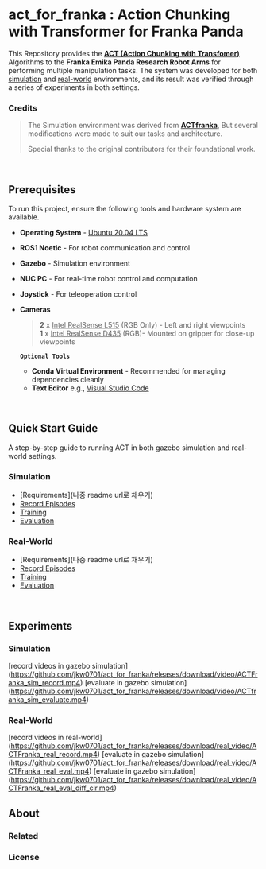# act_for_franka : Action Chunking with Transformer for Franka Panda

This Repository provides the [**ACT (Action Chunking with Transfomer)**](https://github.com/tonyzhaozh/act) Algorithms to the **Franka Emika Panda Research Robot Arms** for performing multiple manipulation tasks.
The system was developed for both <ins>simulation</ins> and <ins>real-world</ins> environments, and its result was verified through a series of experiments in both settings.

### Credits 
> The Simulation environment was derived from **[ACTfranka](https://github.com/sainavaneet/ACTfranka)**, But several modifications were made to suit our tasks and architecture.
>
> 
> Special thanks to the original contributors for their foundational work. 
<br />

## Prerequisites
To run this project, ensure the following tools and hardware system are available.

* **Operating System** - [Ubuntu 20.04 LTS](https://releases.ubuntu.com/focal/)
* **ROS1 Noetic** - For robot communication and control
* **Gazebo** - Simulation environment
* **NUC PC** - For real-time robot control and computation
* **Joystick** - For teleoperation control
* **Cameras**
  > **2** x <ins>Intel RealSense L515</ins> (RGB Only) - Left and right viewpoints\
  > **1** x <ins>Intel RealSense D435</ins> (RGB)- Mounted on gripper for close-up viewpoints

  **`Optional Tools`**
  
  * **Conda Virtual Environment** - Recommended for managing dependencies cleanly
  * **Text Editor** e.g., [Visual Studio Code](https://code.visualstudio.com/)
<br />

## Quick Start Guide 
A step-by-step guide to running ACT in both gazebo simulation and real-world settings. 

### Simulation
- [Requirements](나중 readme url로 채우기)
- [Record Episodes](https://github.com/jkw0701/ACTFranka_jkw/blob/kny/simulation/record_episodes.py)
- [Training](https://github.com/jkw0701/ACTFranka_jkw/blob/kny/continued_train.py)
- [Evaluation](https://github.com/jkw0701/ACTFranka_jkw/blob/kny/simulation/evaluate.py)
  
### Real-World
- [Requirements](나중 readme url로 채우기)
- [Record Episodes](https://github.com/jkw0701/ACTFranka_jkw/blob/real-world/real/live_record_mod.py)
- [Training](https://github.com/jkw0701/ACTFranka_jkw/blob/real-world/train.py)
- [Evaluation](https://github.com/jkw0701/ACTFranka_jkw/blob/real-world/real/real_eval.py) 
<br />

## Experiments 
### Simulation 
[record videos in gazebo simulation] (https://github.com/jkw0701/act_for_franka/releases/download/video/ACTFranka_sim_record.mp4)
[evaluate in gazebo simulation] (https://github.com/jkw0701/act_for_franka/releases/download/video/ACTfranka_sim_evaluate.mp4)

### Real-World
[record videos in real-world] (https://github.com/jkw0701/act_for_franka/releases/download/real_video/ACTFranka_real_record.mp4)
[evaluate in gazebo simulation] (https://github.com/jkw0701/act_for_franka/releases/download/real_video/ACTFranka_real_eval.mp4)
[evaluate in gazebo simulation] (https://github.com/jkw0701/act_for_franka/releases/download/real_video/ACTFranka_real_eval_diff_clr.mp4)
<br />

## About 
### Related 
### License

